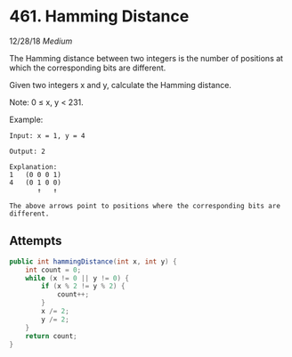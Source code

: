 # 461. Hamming Distance
12/28/18
*Medium*

The Hamming distance between two integers is the number of positions at which the corresponding bits are different.

Given two integers x and y, calculate the Hamming distance.

Note:
0 ≤ x, y < 231.

Example:
```
Input: x = 1, y = 4

Output: 2

Explanation:
1   (0 0 0 1)
4   (0 1 0 0)
       ↑   ↑

The above arrows point to positions where the corresponding bits are different.
```

## Attempts
```Java
public int hammingDistance(int x, int y) {
    int count = 0;
    while (x != 0 || y != 0) {
        if (x % 2 != y % 2) {
            count++;
        }
        x /= 2;
        y /= 2;
    }
    return count;
}
```
